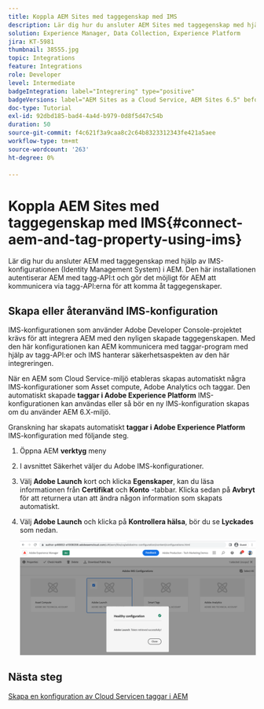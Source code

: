 ```yaml
---
title: Koppla AEM Sites med taggegenskap med IMS
description: Lär dig hur du ansluter AEM Sites med taggegenskap med hjälp av IMS-konfigurationen i AEM.
solution: Experience Manager, Data Collection, Experience Platform
jira: KT-5981
thumbnail: 38555.jpg
topic: Integrations
feature: Integrations
role: Developer
level: Intermediate
badgeIntegration: label="Integrering" type="positive"
badgeVersions: label="AEM Sites as a Cloud Service, AEM Sites 6.5" before-title="false"
doc-type: Tutorial
exl-id: 92dbd185-bad4-4a4d-b979-0d8f5d47c54b
duration: 50
source-git-commit: f4c621f3a9caa8c2c64b8323312343fe421a5aee
workflow-type: tm+mt
source-wordcount: '263'
ht-degree: 0%

---
```


# Koppla AEM Sites med taggegenskap med IMS{#connect-aem-and-tag-property-using-ims}

Lär dig hur du ansluter AEM med taggegenskap med hjälp av IMS-konfigurationen (Identity Management System) i AEM. Den här installationen autentiserar AEM med tagg-API:t och gör det möjligt för AEM att kommunicera via tagg-API:erna för att komma åt taggegenskaper.

## Skapa eller återanvänd IMS-konfiguration

IMS-konfigurationen som använder Adobe Developer Console-projektet krävs för att integrera AEM med den nyligen skapade taggegenskapen. Med den här konfigurationen kan AEM kommunicera med taggar-program med hjälp av tagg-API:er och IMS hanterar säkerhetsaspekten av den här integreringen.

När en AEM som Cloud Service-miljö etableras skapas automatiskt några IMS-konfigurationer som Asset compute, Adobe Analytics och taggar. Den automatiskt skapade **taggar i Adobe Experience Platform** IMS-konfigurationen kan användas eller så bör en ny IMS-konfiguration skapas om du använder AEM 6.X-miljö.

Granskning har skapats automatiskt **taggar i Adobe Experience Platform** IMS-konfiguration med följande steg.

1. Öppna AEM **verktyg** meny
1. I avsnittet Säkerhet väljer du Adobe IMS-konfigurationer.
1. Välj **Adobe Launch** kort och klicka **Egenskaper**, kan du läsa informationen från **Certifikat** och **Konto** -tabbar. Klicka sedan på **Avbryt** för att returnera utan att ändra någon information som skapats automatiskt.
1. Välj **Adobe Launch** och klicka på **Kontrollera hälsa**, bör du se **Lyckades** som nedan.

   ![Taggar felfri IMS-konfiguration](assets/adobe-launch-healthy-ims-config.png)

## Nästa steg

[Skapa en konfiguration av Cloud Servicen taggar i AEM](create-aem-launch-cloud-service.md)

